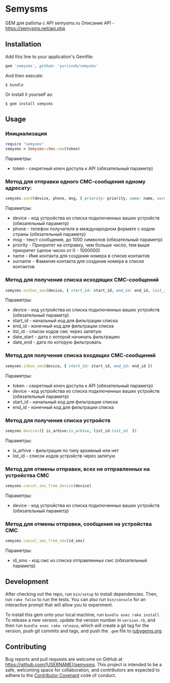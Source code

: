 # Semysms
GEM для работы с API semysms.ru
Описание API - https://semysms.net/api.php

## Installation

Add this line to your application's Gemfile:

```ruby
gem 'semysms', github: 'yuriineb/semysms'
```

And then execute:

    $ bundle

Or install it yourself as:

    $ gem install semysms

## Usage
### Инициализация
```ruby
require "semysms"
semysms = Semysms::Sms.new(token)
```
Параметры:

- token - секретный ключ доступа к API (обязательный параметр)

### Метод для отправки одного СМС-сообщения одному адресату:
```ruby
semysms.send(device, phone, msg, { priority: priority, name: name, surname: surname })
```

Параметры:

- device - код устройства из списка подключенных ваших устройств (обязательный параметр)
- phone - телефон получателя в международном формате с кодом страны (обязательный параметр)
- msg - текст сообщения, до 1000 символов (обязательный параметр)
- priority - Приоритет на отправку, чем больше число, тем выше приоритет (целое число от 0 - 1000000)
- name - Имя контакта для создания номера в списке контактов
- surname - Фамилия контакта для создания номера в списке контактов


### Метод для получения списка исходящих СМС-сообщений
```ruby
semysms.outbox_sms(device, { start_id: start_id, end_id: end_id, list_id: list_id, date_start: date_start, date_end: date_end })
```

Параметры:

- device - код устройства из списка подключенных ваших устройств (обязательный параметр)
- start_id - начальный код для фильтрации списка
- end_id - конечный код для фильтрации списка
- list_id - список кодов смс через запятую
- date_start - дата с которой начинать фильтрацию
- date_end - дата по которую фильтровать

### Метод для получения списка входящих СМС-сообщений
```ruby
semysms.inbox_sms(device, { start_id: start_id, end_id: end_id })
```

Параметры:

- token - секретный ключ доступа к API (обязательный параметр)
- device - код устройства из списка подключенных ваших устройств (обязательный параметр)
- start_id - начальный код для фильтрации списка
- end_id - конечный код для фильтрации списка

### Метод для получения списка устройств
```ruby
semysms.devices({ is_arhive:is_arhive, list_id:list_id  })
```

Параметры:

- is_arhive - фильтрация по типу архивный или нет
- list_id - список кодов устройств через запятую

### Метод для отмены отправки, всех не отправленных на устройства СМС

```ruby
semysms.cancel_sms_from_device(device)
```

Параметры:

- device - код устройства из списка подключенных ваших устройств (обязательный параметр)

### Метод для отмены отправки, сообщения на устройства СМС

```ruby
semysms.cancel_sms_from_sms(id_sms)
```

Параметры:

- id_sms - код смс из списка отправленных смс (обязательный параметр)


## Development

After checking out the repo, run `bin/setup` to install dependencies. Then, run `rake false` to run the tests. You can also run `bin/console` for an interactive prompt that will allow you to experiment.

To install this gem onto your local machine, run `bundle exec rake install`. To release a new version, update the version number in `version.rb`, and then run `bundle exec rake release`, which will create a git tag for the version, push git commits and tags, and push the `.gem` file to [rubygems.org](https://rubygems.org).

## Contributing

Bug reports and pull requests are welcome on GitHub at https://github.com/[USERNAME]/semysms. This project is intended to be a safe, welcoming space for collaboration, and contributors are expected to adhere to the [Contributor Covenant](contributor-covenant.org) code of conduct.

